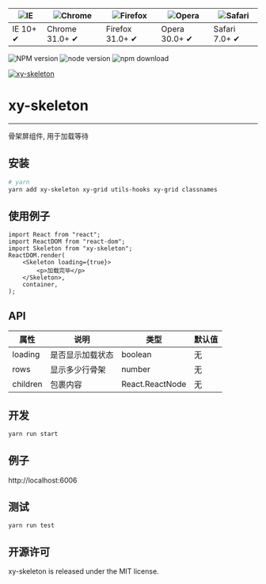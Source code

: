 | ![IE](https://github.com/alrra/browser-logos/blob/master/src/edge/edge_48x48.png?raw=true) | ![Chrome](https://github.com/alrra/browser-logos/blob/master/src/chrome/chrome_48x48.png?raw=true) | ![Firefox](https://github.com/alrra/browser-logos/blob/master/src/firefox/firefox_48x48.png?raw=true) | ![Opera](https://github.com/alrra/browser-logos/blob/master/src/opera/opera_48x48.png?raw=true) | ![Safari](https://github.com/alrra/browser-logos/blob/master/src/safari/safari_48x48.png?raw=true) |
| ------------------------------------------------------------------------------------------ | -------------------------------------------------------------------------------------------------- | ----------------------------------------------------------------------------------------------------- | ----------------------------------------------------------------------------------------------- | -------------------------------------------------------------------------------------------------- |
| IE 10+ ✔                                                                                   | Chrome 31.0+ ✔                                                                                     | Firefox 31.0+ ✔                                                                                       | Opera 30.0+ ✔                                                                                   | Safari 7.0+ ✔                                                                                      |

![NPM version](http://img.shields.io/npm/v/xy-skeleton.svg?style=flat-square)
![node version](https://img.shields.io/badge/node.js-%3E=_0.10-green.svg?style=flat-square)
![npm download](https://img.shields.io/npm/dm/xy-skeleton.svg?style=flat-square)

[![xy-skeleton](https://nodei.co/npm/xy-skeleton.png)](https://npmjs.org/package/xy-skeleton)

# xy-skeleton

---

骨架屏组件, 用于加载等待

## 安装

```bash
# yarn
yarn add xy-skeleton xy-grid utils-hooks xy-grid classnames
```

## 使用例子

```tsx
import React from "react";
import ReactDOM from "react-dom";
import Skeleton from "xy-skeleton";
ReactDOM.render(
    <Skeleton loading={true}>
        <p>加载完毕</p>
    </Skeleton>,
    container,
);
```

## API

| 属性     | 说明             | 类型            | 默认值 |
| -------- | ---------------- | --------------- | ------ |
| loading  | 是否显示加载状态 | boolean         | 无     |
| rows     | 显示多少行骨架   | number          | 无     |
| children | 包裹内容         | React.ReactNode | 无     |

## 开发

```sh
yarn run start
```

## 例子

http://localhost:6006

## 测试

```
yarn run test
```

## 开源许可

xy-skeleton is released under the MIT license.

